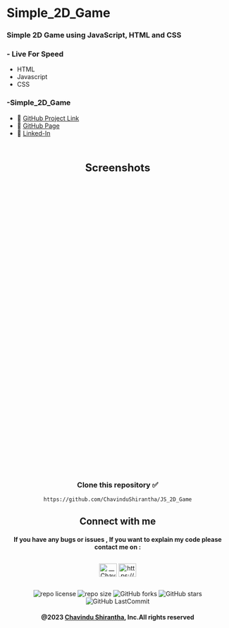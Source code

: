 # Simple_2D_Game

### Simple 2D Game using JavaScript, HTML and CSS


### - Live For Speed

* HTML
* Javascript
* CSS



### -Simple_2D_Game
* 🔗 <a href="https://github.com/ChavinduShirantha/JS_2D_Game" target="_blank">GitHub Project Link</a>
* 🔗 <a href="https://chavindushirantha.github.io/JS_2D_Game/" target="_blank">GitHub Page</a>
* 🔗 <a href="https://www.linkedin.com/in/chavindu-shirantha-b5b857264/" target="_blank">Linked-In</a>

<br>
<p align="center" style="font-size: 24px;font-weight: bold">Screenshots</p>

<br>
<p align="center"><img align="center" alt="" src="assets/img/screenshots/view01.png" width="" height="" /></p><br>
<p align="center"><img align="center" alt="" src="assets/img/screenshots/view02.png" width="" height="" /></p><br>
<p align="center"><img align="center" alt="" src="assets/img/screenshots/view03.png" width="" height="" /></p><br>
<p align="center"><img align="center" alt="" src="assets/img/screenshots/view04.png" width="" height="" /></p><br>
<p align="center"><img align="center" alt="" src="assets/img/screenshots/view05.png" width="" height="" /></p><br>
<p align="center"><img align="center" alt="" src="assets/img/screenshots/view06.png" width="" height="" /></p><br>
<p align="center"><img align="center" alt="" src="assets/img/screenshots/view07.png" width="" height="" /></p><br>
<p align="center"><img align="center" alt="" src="assets/img/screenshots/view08.png" width="" height="" /></p><br>
<p align="center"><img align="center" alt="" src="assets/img/screenshots/view09.png" width="" height="" /></p><br>
<p align="center"><img align="center" alt="" src="assets/img/screenshots/view10.png" width="" height="" /></p><br>
<p align="center"><img align="center" alt="" src="assets/img/screenshots/view11.png" width="" height="" /></p><br>
<p align="center"><img align="center" alt="" src="assets/img/screenshots/view12.png" width="" height="" /></p><br>
<p align="center"><img align="center" alt="" src="assets/img/screenshots/view13.png" width="" height="" /></p><br>
<p align="center"><img align="center" alt="" src="assets/img/screenshots/view14.png" width="" height="" /></p><br>


<div align="center">

###  
### Clone this repository ✅
```md
https://github.com/ChavinduShirantha/JS_2D_Game
```
##  Connect with me
#### If you have any bugs or issues , If you want to explain my code please contact me on :

</div>

##
<p align="center">
<a href="https://twitter.com/Chavindu62"><img align="center" src="https://raw.githubusercontent.com/rahuldkjain/github-profile-readme-generator/master/src/images/icons/Social/twitter.svg" alt="__ChavinduShirantha__" height="30" width="40" /></a>
<a href="https://www.linkedin.com/in/chavindu-shirantha-b5b857264/" target="blank"><img align="center" src="https://raw.githubusercontent.com/rahuldkjain/github-profile-readme-generator/master/src/images/icons/Social/linked-in-alt.svg" alt="https://www.linkedin.com/public-profile/settings?trk=d_flagship3_profile_self_view_public_profile" height="30" width="40" /></a>
</p>


##

<div align="center">

![repo license](https://img.shields.io/github/license/ChavinduShirantha/JS_2D_Game?&labelColor=black&color=3867d6&style=for-the-badge)
![repo size](https://img.shields.io/github/repo-size/ChavinduShirantha/JS_2D_Game?label=Repo%20Size&style=for-the-badge&labelColor=black&color=20bf6b)
![GitHub forks](https://img.shields.io/github/forks/ChavinduShirantha/JS_2D_Game?&labelColor=black&color=0fb9b1&style=for-the-badge)
![GitHub stars](https://img.shields.io/github/stars/ChavinduShirantha/JS_2D_Game?&labelColor=black&color=f7b731&style=for-the-badge)
![GitHub LastCommit](https://img.shields.io/github/last-commit/ChavinduShirantha/JS_2D_Game?logo=github&labelColor=black&color=d1d8e0&style=for-the-badge)
</div>

<div align="center">

#### @2023 [Chavindu Shirantha](https://github.com/ChavinduShirantha), Inc.All rights reserved
</div>
